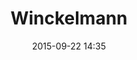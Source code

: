 ---
title: Winckelmann
layout: post
date: 2015-09-22 14:35
numero: 5
image: 5_winckelmann.png
thumb: 5_winckelmann.svg
wiki: https://it.wikipedia.org/wiki/Johann_Joachim_Winckelmann
source: https://commons.wikimedia.org/wiki/File:Johann_Joachim_Winckelmann_(Raphael_Mengs_after_1755).jpg
source-name: Wikimedia Commons
autore: luca corsato
social-autore: https://twitter.com/lucacorsato
social-idea: https://twitter.com/lucacorsato
idea: luca corsato
tags:
- uomo
- persona storica
- id. corsato
---